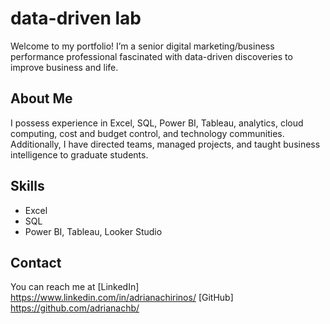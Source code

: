 # data-driven lab
Welcome to my portfolio! 
I’m a senior digital marketing/business performance professional fascinated with data-driven discoveries to improve business and life.

## About Me
I possess experience in Excel, SQL, Power BI, Tableau, analytics, cloud computing, cost and budget control, and technology communities. Additionally, I have directed teams, managed projects, and taught business intelligence to graduate students. 

## Skills
- Excel
- SQL
- Power BI, Tableau, Looker Studio

## Contact
You can reach me at
[LinkedIn] https://www.linkedin.com/in/adrianachirinos/
[GitHub] https://github.com/adrianachb/
